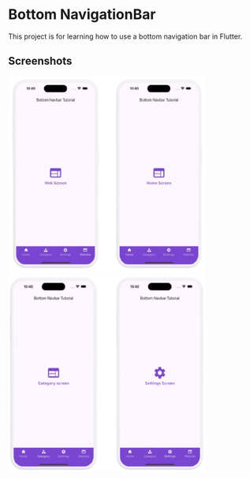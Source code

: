 # Bottom NavigationBar

This project is for learning how to use a bottom navigation bar in Flutter.

## Screenshots
<img src="screenshots/one.png" width="400" height="400"> <img src="screenshots/two.png" width="400" height="400">
